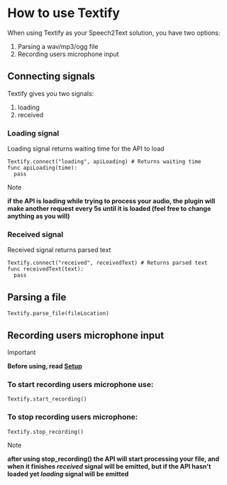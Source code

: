 # How to use Textify

When using Textify as your Speech2Text solution, you have two options:
1) Parsing a wav/mp3/ogg file
2) Recording users microphone input

## Connecting signals
Textify gives you two signals:
1) loading
2) received

### Loading signal
Loading signal returns waiting time for the API to load
```GDScript
Textify.connect("loading", apiLoading) # Returns waiting time
func apiLoading(time):
  pass
```
> [!NOTE]
>**if the API is loading while trying to process your audio, the plugin will make another request every 5s until it is loaded (feel free to change anything as you will)**
### Received signal
Received signal returns parsed text
```GDScript
Textify.connect("received", receivedText) # Returns parsed text
func receivedText(text):
  pass
```

## Parsing a file
```GDScript
Textify.parse_file(fileLocation)
```



## Recording users microphone input
> [!IMPORTANT]
>**Before using, read [Setup](https://github.com/LeoClose/Textify/blob/main/docs/setup.md)**
### To start recording users microphone use:
```GDScript
Textify.start_recording()
```
### To stop recording users microphone:
```GDScript
Textify.stop_recording()
```
> [!NOTE]
>**after using stop_recording() the API will start processing your file, and when it finishes *received* signal will be emitted, but if the API hasn't loaded yet *loading* signal will be emitted**
